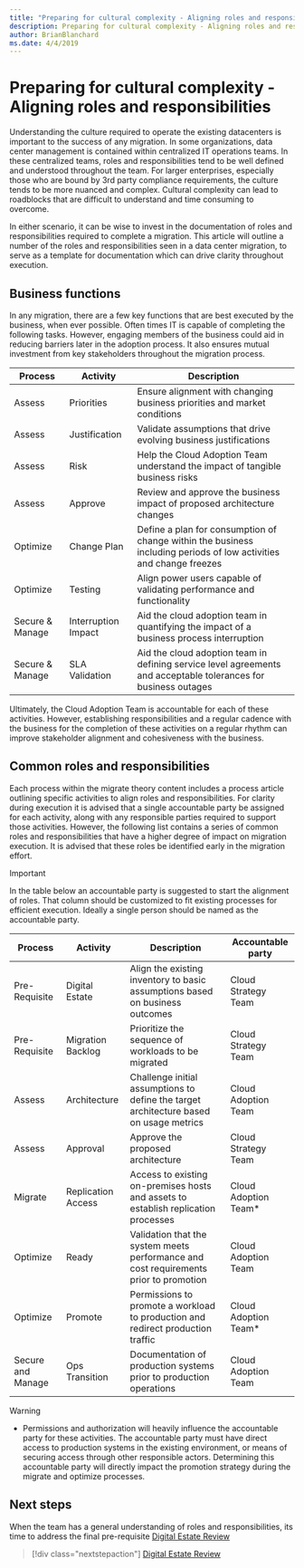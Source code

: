 ```yaml
---
title: "Preparing for cultural complexity - Aligning roles and responsibilities"
description: Preparing for cultural complexity - Aligning roles and responsibilities
author: BrianBlanchard
ms.date: 4/4/2019
---
```


# Preparing for cultural complexity - Aligning roles and responsibilities

Understanding the culture required to operate the existing datacenters is important to the success of any migration. In some organizations, data center management is contained within centralized IT operations teams. In these centralized teams, roles and responsibilities tend to be well defined and understood throughout the team. For larger enterprises, especially those who are bound by 3rd party compliance requirements, the culture tends to be more nuanced and complex. Cultural complexity can lead to roadblocks that are difficult to understand and time consuming to overcome.

In either scenario, it can be wise to invest in the documentation of roles and responsibilities required to complete a migration. This article will outline a number of the roles and responsibilities seen in a data center migration, to serve as a template for documentation which can drive clarity throughout execution.

## Business functions

In any migration, there are a few key functions that are best executed by the business, when ever possible. Often times IT is capable of completing the following tasks. However, engaging members of the business could aid in reducing barriers later in the adoption process. It also ensures mutual investment from key stakeholders throughout the migration process.

|Process  |Activity  |Description  |
|---------|---------|---------|
|Assess     |Priorities|Ensure alignment with changing business priorities and market conditions|
|Assess     |Justification|Validate assumptions that drive evolving business justifications|
|Assess     |Risk|Help the Cloud Adoption Team understand the impact of tangible business risks|
|Assess     |Approve|Review and approve the business impact of proposed architecture changes|
|Optimize     |Change Plan|Define a plan for consumption of change within the business including periods of low activities and change freezes|
|Optimize     |Testing|Align power users capable of validating performance and functionality|
|Secure & Manage     |Interruption Impact|Aid the cloud adoption team in quantifying the impact of a business process interruption|
|Secure & Manage     |SLA Validation|Aid the cloud adoption team in defining service level agreements and acceptable tolerances for business outages|

Ultimately, the Cloud Adoption Team is accountable for each of these activities. However, establishing responsibilities and a regular cadence with the business for the completion of these activities on a regular rhythm can improve stakeholder alignment and cohesiveness with the business.

## Common roles and responsibilities

Each process within the migrate theory content includes a process article outlining specific activities to align roles and responsibilities. For clarity during execution it is advised that a single accountable party be assigned for each activity, along with any responsible parties required to support those activities. However, the following list contains a series of common roles and responsibilities that have a higher degree of impact on migration execution. It is advised that these roles be identified early in the migration effort.

> [!IMPORTANT]
> In the table below an accountable party is suggested to start the alignment of roles. That column should be customized to fit existing processes for efficient execution. Ideally a single person should be named as the accountable party.

|Process  |Activity  |Description  |Accountable party  |
|---------|---------|---------|---------|
|Pre-Requisite|Digital Estate|Align the existing inventory to basic assumptions based on business outcomes|Cloud Strategy Team|
|Pre-Requisite|Migration Backlog|Prioritize the sequence of workloads to be migrated|Cloud Strategy Team|
|Assess|Architecture|Challenge initial assumptions to define the target architecture based on usage metrics|Cloud Adoption Team|
|Assess|Approval|Approve the proposed architecture|Cloud Strategy Team|
|Migrate|Replication Access|Access to existing on-premises hosts and assets to establish replication processes|Cloud Adoption Team*|
|Optimize|Ready|Validation that the system meets performance and cost requirements prior to promotion|Cloud Adoption Team|
|Optimize|Promote|Permissions to promote a workload to production and redirect production traffic|Cloud Adoption Team*|
|Secure and Manage|Ops Transition|Documentation of production systems prior to production operations|Cloud Adoption Team|

> [!WARNING]
> * Permissions and authorization will heavily influence the accountable party for these activities. The accountable party must have direct access to production systems in the existing environment, or means of securing access through other responsible actors. Determining this accountable party will directly impact the promotion strategy during the migrate and optimize processes.

## Next steps

When the team has a general understanding of roles and responsibilities, its time to address the final pre-requisite [Digital Estate Review](./migration-backlog-review.md)

> [!div class="nextstepaction"]
> [Digital Estate Review](./migration-backlog-review.md)